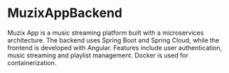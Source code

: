 # MuzixAppBackend
Muzix App is a music streaming platform built with a microservices architecture. The backend uses Spring Boot and Spring Cloud, while the frontend is developed with Angular. Features include user authentication, music streaming and playlist management. Docker is used for containerization.
